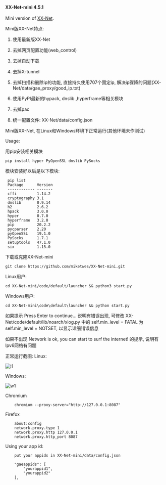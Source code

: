 #### XX-Net-mini 4.5.1
Mini version of [XX-Net](https://github.com/XX-net/XX-Net).

Mini版XX-Net特点:

1. 使用最新版XX-Net

2. 去掉网页配置功能(web_control)

3. 去掉自动下载

4. 去掉X-tunnel

5. 去掉扫描和删除ip的功能, 直接持久使用707个固定ip, 解决ip骤降的问题(XX-Net/data/gae_proxy/good_ip.txt)

6. 使用PyPI最新的hypack, dnslib ,hyperframe等相关模块

7. 去掉pac

8. 统一配置文件: XX-Net/data/config.json

Mini版XX-Net, 在Linux和Windows环境下正常运行(其他环境未作测试)

Usage: 

用pip安装相关模块
    
    pip install hyper PyOpenSSL dnslib PySocks

模块安装好以后是以下模块:
    
     pip list  
     Package      Version
     ------------ -------
     cffi         1.14.2
     cryptography 3.1
     dnslib       0.9.14
     h2           2.6.2
     hpack        3.0.0
     hyper        0.7.0
     hyperframe   3.2.0
     pip          20.2.2
     pycparser    2.20
     pyOpenSSL    19.1.0
     PySocks      1.7.1
     setuptools   47.1.0
     six          1.15.0

下载或克隆XX-Net-mini

    git clone https://github.com/miketwes/XX-Net-mini.git

Linux用户:

    cd XX-Net-mini/code/default/launcher && python3 start.py
    
Windows用户:

    cd XX-Net-mini\code\default\launcher && python start.py

如果提示 Press Enter to continue...
说明有错误出现, 可修改 XX-Net/code/default/lib/noarch/xlog.py 中的 self.min_level = FATAL 为 self.min_level = NOTSET,
以显示详细错误信息
 
如果不出现 Network is ok, you can start to surf the internet! 的提示,  说明有Ipv6网络有问题


正常运行截图:
Linux:

![l1](https://user-images.githubusercontent.com/6849681/91863827-1a667200-eca2-11ea-81cb-d899bed2394f.png)

Windows:

![w1](https://user-images.githubusercontent.com/6849681/91863873-26eaca80-eca2-11ea-82d1-b1c847d0a18f.png)

    
Chromium

        chromium --proxy-server="http://127.0.0.1:8087"
    
Firefox 
    
        about:config
        network.proxy.type 1     
        network.proxy.http 127.0.0.1
        network.proxy.http_port 8087
   
Using your app id:
    
        put your appids in XX-Net-mini/data/config.json
    
        "gaeappids": [
            "yourappid1",
            "yourappid2"
        ],
